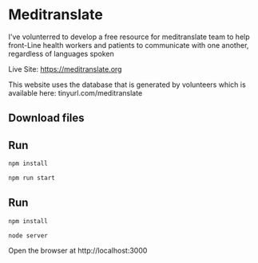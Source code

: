 # Meditranslate
I've volunterred to develop a free resource for meditranslate team to help front-Line health workers and patients to communicate with one another, regardless of languages spoken

Live Site: https://meditranslate.org

This website uses the database that is generated by volunteers which is available here: tinyurl.com/meditranslate


## Download files

## Run

```sh
npm install
```

```sh
npm run start
```

## Run

```sh
npm install
```

```sh
node server
```
Open the browser at http://localhost:3000

